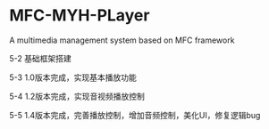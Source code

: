 # MFC-MYH-PLayer
A multimedia management system based on MFC framework



5-2 基础框架搭建

5-3 1.0版本完成，实现基本播放功能

5-4 1.2版本完成，实现音视频播放控制

5-5 1.4版本完成，完善播放控制，增加音频控制，美化UI，修复逻辑bug

